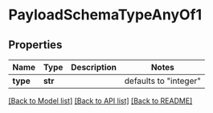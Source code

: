 # PayloadSchemaTypeAnyOf1

## Properties
Name | Type | Description | Notes
------------ | ------------- | ------------- | -------------
**type** | **str** |  | defaults to "integer"

[[Back to Model list]](../README.md#documentation-for-models) [[Back to API list]](../README.md#documentation-for-api-endpoints) [[Back to README]](../README.md)


